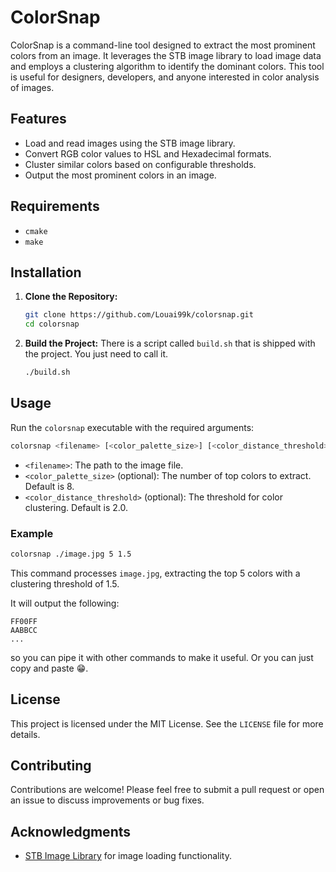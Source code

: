 # ColorSnap

ColorSnap is a command-line tool designed to extract the most prominent colors from an image. It leverages the STB image library to load image data and employs a clustering algorithm to identify the dominant colors. This tool is useful for designers, developers, and anyone interested in color analysis of images.

## Features

- Load and read images using the STB image library.
- Convert RGB color values to HSL and Hexadecimal formats.
- Cluster similar colors based on configurable thresholds.
- Output the most prominent colors in an image.

## Requirements

- `cmake`
- `make`

## Installation

1. **Clone the Repository:**
   ```sh
   git clone https://github.com/Louai99k/colorsnap.git
   cd colorsnap
   ```

2. **Build the Project:**
   There is a script called `build.sh` that is shipped with the project. You just need to call it.
   ```sh
   ./build.sh
   ```

## Usage

Run the `colorsnap` executable with the required arguments:
```sh
colorsnap <filename> [<color_palette_size>] [<color_distance_threshold>]
```

- `<filename>`: The path to the image file.
- `<color_palette_size>` (optional): The number of top colors to extract. Default is 8.
- `<color_distance_threshold>` (optional): The threshold for color clustering. Default is 2.0.

### Example

```sh
colorsnap ./image.jpg 5 1.5
```
This command processes `image.jpg`, extracting the top 5 colors with a clustering threshold of 1.5.

It will output the following:
```
FF00FF
AABBCC
...
```
so you can pipe it with other commands to make it useful. Or you can just copy and paste 😁.

## License

This project is licensed under the MIT License. See the `LICENSE` file for more details.

## Contributing

Contributions are welcome! Please feel free to submit a pull request or open an issue to discuss improvements or bug fixes.

## Acknowledgments

- [STB Image Library](https://github.com/nothings/stb) for image loading functionality.
